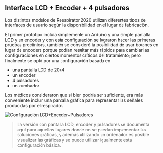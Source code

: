 ## Interface LCD + Encoder + 4 pulsadores

Los distintos modelos de Reespirator 2020 utilizan diferentes tipos de interfaces de usuario según la disponibilidad en el lugar de fabricación.

El primer prototipo incluía simplemente un Arduino y una simple pantalla LCD y un encoder y con esta configuración se lograron hacer las primeras pruebas preclínicas, también se consideró la posibilidad de usar botones en lugar de encoders porque podían resultar más rápidos para cambiar las configuraciones en ciertos momentos críticos del tratamiento; pero finalmente se optó por una configuración basada en 
- una pantalla LCD de 20x4
- un encoder
- 4 pulsadores
- un zumbador

Los médicos consideraron que si bien podría ser suficiente, era más conveniente incluir una pantalla gráfica para representar las señales producidas por el respirador. 

![Configuración LCD+Encoder+Pulsadores](https://gitlab.com/reespirator/reespirator2020/-/raw/master/images/hmi/interfaz_arduino_hmi.png "Configuración LCD+Encoder+Pulsadores")

>La versión con pantalla LCD, encoder y pulsadores se documenta aquí para aquellos lugares donde no se puedan implementar las soluciones gráficas, y además utilizando un ordenador es posible visualizar las gráficas y se puede utilizar igualmente esta configuración básica.
